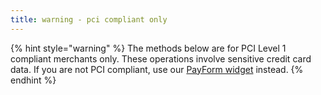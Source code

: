```yaml
---
title: warning - pci compliant only
---
```


{% hint style="warning" %}
The methods below are for PCI Level 1 compliant merchants only. These operations involve sensitive credit card data. If you are not PCI compliant, use our [PayForm widget](../../documentation/getting-started/integration-options-v1/payform.md) instead.&#x20;
{% endhint %}
